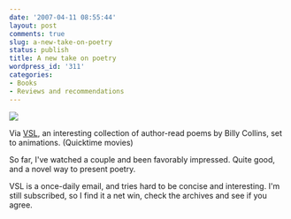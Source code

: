 ```yaml
---
date: '2007-04-11 08:55:44'
layout: post
comments: true
slug: a-new-take-on-poetry
status: publish
title: A new take on poetry
wordpress_id: '311'
categories:
- Books
- Reviews and recommendations
---
```



[
![](http://www.phfactor.net/wp-pics/HUNGER.jpg)
](http://www.bcactionpoet.org/)

Via [VSL](http://www.veryshortlist.com/lists/pick.cfm?email_key=dfac80fd-3611-4cdf-bfaf-5e1b36d8217a&tp=1), an interesting collection of author-read poems by Billy Collins, set to animations. (Quicktime movies)

So far, I've watched a couple and been favorably impressed. Quite good, and a novel way to present poetry. 

VSL is a once-daily email, and tries hard to be concise and interesting. I'm still subscribed, so I find it a net win, check the archives and see if you agree.
